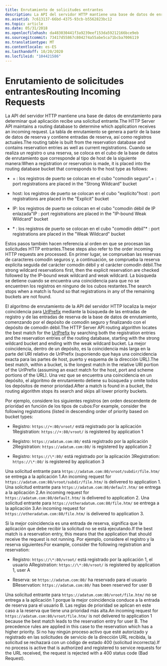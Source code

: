 ```yaml
---
title: Enrutamiento de solicitudes entrantes
description: La API del servidor HTTP mantiene una base de datos de enrutamiento para determinar qué aplicación recibe una solicitud entrante.
ms.assetid: 7c613137-66bd-4375-93cb-b5562823bc12
ms.topic: article
ms.date: 05/31/2018
ms.openlocfilehash: da483030441f3a9239eef153da59212166bce9eb
ms.sourcegitcommit: 73417d55867c804274a55abe5ca71bcba7006119
ms.translationtype: MT
ms.contentlocale: es-ES
ms.lasthandoff: 10/20/2020
ms.locfileid: "104421586"
---
```

# <a name="routing-incoming-requests"></a><span data-ttu-id="711ad-103">Enrutamiento de solicitudes entrantes</span><span class="sxs-lookup"><span data-stu-id="711ad-103">Routing Incoming Requests</span></span>

<span data-ttu-id="711ad-104">La API del servidor HTTP mantiene una base de datos de enrutamiento para determinar qué aplicación recibe una solicitud entrante.</span><span class="sxs-lookup"><span data-stu-id="711ad-104">The HTTP Server API maintains a routing database to determine which application receives an incoming request.</span></span> <span data-ttu-id="711ad-105">La tabla de enrutamiento se genera a partir de la base de datos de reserva y contiene entradas de reserva, así como registros actuales.</span><span class="sxs-lookup"><span data-stu-id="711ad-105">The routing table is built from the reservation database and contains reservation entries as well as current registrations.</span></span> <span data-ttu-id="711ad-106">Cuando se realiza un registro o una reserva, se coloca en el cubo de la base de datos de enrutamiento que corresponde al tipo de host de la siguiente manera:</span><span class="sxs-lookup"><span data-stu-id="711ad-106">When a registration or reservation is made, it is placed into the routing database bucket that corresponds to the host type as follows:</span></span>

-   <span data-ttu-id="711ad-107">\+ : los registros de puerto se colocan en el cubo "comodín seguro".</span><span class="sxs-lookup"><span data-stu-id="711ad-107">\+ : port registrations are placed in the "Strong Wildcard" bucket</span></span>

-   <span data-ttu-id="711ad-108">host: los registros de puerto se colocan en el cubo "explícito"</span><span class="sxs-lookup"><span data-stu-id="711ad-108">host : port registrations are placed in the "Explicit" bucket</span></span>

-   <span data-ttu-id="711ad-109">IP: los registros de puerto se colocan en el cubo "comodín débil de IP enlazada"</span><span class="sxs-lookup"><span data-stu-id="711ad-109">IP : port registrations are placed in the "IP-bound Weak Wildcard" bucket</span></span>

-   <span data-ttu-id="711ad-110">\* : los registros de puerto se colocan en el cubo "comodín débil"</span><span class="sxs-lookup"><span data-stu-id="711ad-110">\* : port registrations are placed in the "Weak Wildcard" bucket</span></span>

<span data-ttu-id="711ad-111">Estos pasos también hacen referencia al orden en que se procesan las solicitudes HTTP entrantes.</span><span class="sxs-lookup"><span data-stu-id="711ad-111">These steps also refer to the order incoming HTTP requests are processed.</span></span> <span data-ttu-id="711ad-112">En primer lugar, se comprueban las reservas de caracteres comodín seguros y, a continuación, se comprueba la reserva explícita seguida del carácter comodín débil y el carácter comodín débil.</span><span class="sxs-lookup"><span data-stu-id="711ad-112">The strong wildcard reservations first, then the explicit reservation are checked followed by the IP-bound weak wildcard and weak wildcard.</span></span> <span data-ttu-id="711ad-113">La búsqueda se detiene cuando se encuentra una coincidencia para que no se encuentren los registros en ninguno de los cubos restantes.</span><span class="sxs-lookup"><span data-stu-id="711ad-113">The search stops when a match is found so that registrations in any of the remaining buckets are not found.</span></span>

<span data-ttu-id="711ad-114">El algoritmo de enrutamiento de la API del servidor HTTP localiza la mejor coincidencia para [UrlPrefix](urlprefix-strings.md) mediante la búsqueda de las entradas de registro y de las entradas de reserva de la base de datos de enrutamiento, comenzando por el depósito de comodín seguro y finalizando con el depósito de comodín débil.</span><span class="sxs-lookup"><span data-stu-id="711ad-114">The HTTP Server API routing algorithm locates the best match for the [UrlPrefix](urlprefix-strings.md) by searching both the registration entries and the reservation entries of the routing database, starting with the strong wildcard bucket and ending with the weak wildcard bucket.</span></span> <span data-ttu-id="711ad-115">La mejor coincidencia, dentro de un depósito, es la coincidencia más larga en la parte del URI relativo de UrlPrefix (suponiendo que haya una coincidencia exacta para las partes de host, puerto y esquema de la dirección URL).</span><span class="sxs-lookup"><span data-stu-id="711ad-115">The best match, within a bucket, is the longest match in the relative URI portion of the UrlPrefix (assuming an exact match for the host, port and scheme portions of the URL).</span></span> <span data-ttu-id="711ad-116">Una vez que se encuentra una coincidencia en un depósito, el algoritmo de enrutamiento detiene su búsqueda y omite todos los depósitos de menor prioridad.</span><span class="sxs-lookup"><span data-stu-id="711ad-116">After a match is found in a bucket, the routing algorithm stops its search and skips all lower priority buckets.</span></span>

<span data-ttu-id="711ad-117">Por ejemplo, considere los siguientes registros (en orden descendente de prioridad en función de los tipos de cubos:</span><span class="sxs-lookup"><span data-stu-id="711ad-117">For example, consider the following registrations (listed in descending order of priority based on bucket types:</span></span>

-   <span data-ttu-id="711ad-118">Registro: `https://+:80/vroot/` está registrado por la aplicación 1</span><span class="sxs-lookup"><span data-stu-id="711ad-118">Registration: `https://+:80/vroot/` is registered by application 1</span></span>

-   <span data-ttu-id="711ad-119">Registro: `https://adatum.com:80/` está registrado por la aplicación 2</span><span class="sxs-lookup"><span data-stu-id="711ad-119">Registration: `https://adatum.com:80/` is registered by application 2</span></span>

-   <span data-ttu-id="711ad-120">Registro: `https://\*:80/` está registrado por la aplicación 3</span><span class="sxs-lookup"><span data-stu-id="711ad-120">Registration: `https://\*:80/` is registered by application 3</span></span>

<span data-ttu-id="711ad-121">Una solicitud entrante para `https://adatum.com:80/vroot/subdir/file.htm/` se entrega a la aplicación 1.</span><span class="sxs-lookup"><span data-stu-id="711ad-121">An incoming request for `https://adatum.com:80/vroot/subdir/file.htm/` is delivered to application 1.</span></span> <span data-ttu-id="711ad-122">Una solicitud entrante para `https://adatum.com:80/default.htm/` se entrega a la aplicación 2.</span><span class="sxs-lookup"><span data-stu-id="711ad-122">An incoming request for `https://adatum.com:80/default.htm/` is delivered to application 2.</span></span> <span data-ttu-id="711ad-123">Una solicitud entrante para `https://otheradatum.com:80/file.htm/` se entrega a la aplicación 3.</span><span class="sxs-lookup"><span data-stu-id="711ad-123">An incoming request for `https://otheradatum.com:80/file.htm/` is delivered to application 3.</span></span>

<span data-ttu-id="711ad-124">Si la mejor coincidencia es una entrada de reserva, significa que la aplicación que debe recibir la solicitud no se está ejecutando.</span><span class="sxs-lookup"><span data-stu-id="711ad-124">If the best match is a reservation entry, this means that the application that should receive the request is not running.</span></span> <span data-ttu-id="711ad-125">Por ejemplo, considere el registro y la reserva siguientes:</span><span class="sxs-lookup"><span data-stu-id="711ad-125">For example, consider the following registration and reservation:</span></span>

-   <span data-ttu-id="711ad-126">Registro: `https://\*:80/vroot/` está registrado por la aplicación 1, el usuario A</span><span class="sxs-lookup"><span data-stu-id="711ad-126">Registration: `https://\*:80/vroot/` is registered by application 1, user A</span></span>

-   <span data-ttu-id="711ad-127">Reserva: se `https://adatum.com:80/` ha reservado para el usuario B</span><span class="sxs-lookup"><span data-stu-id="711ad-127">Reservation: `https://adatum.com:80/` has been reserved for user B</span></span>

<span data-ttu-id="711ad-128">Una solicitud entrante para `https://adatum.com:80/vroot/file.htm/` no se entrega a la aplicación 1 porque la mejor coincidencia conduce a la entrada de reserva para el usuario B. Las reglas de prioridad se aplican en este caso a la reserva que tiene una prioridad más alta.</span><span class="sxs-lookup"><span data-stu-id="711ad-128">An incoming request for `https://adatum.com:80/vroot/file.htm/` is not delivered to application 1 because the best match leads to the reservation entry for user B. The precedence rules are applied in this case to the reservation which has a higher priority.</span></span> <span data-ttu-id="711ad-129">Si no hay ningún proceso activo que esté autorizado y registrado en las solicitudes de servicio de la dirección URL recibida, la solicitud se rechazará con un código de estado 400 (solicitud incorrecta).</span><span class="sxs-lookup"><span data-stu-id="711ad-129">If no process is active that is authorized and registered to service requests for the URL received, the request is rejected with a 400 status code (Bad Request).</span></span>

 

 




